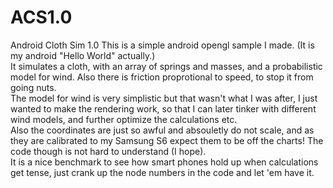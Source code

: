 # ACS1.0
Android Cloth Sim 1.0
This is a simple android opengl sample I made. (It is my android "Hello World" actually.) <br />
It simulates a cloth, with an array of springs and masses, and a probabilistic model for wind. Also there is friction proprotional to speed, to stop it from going nuts. <br />
The model for wind is very simplistic but that wasn't what I was after, I just wanted to make the rendering work, so that I can 
later tinker with different wind models, and further optimize the calculations etc. <br />
Also the coordinates are just so awful and absouletly do not scale, and as they are calibrated to my Samsung S6 expect them to be off 
the charts! The code though is not hard to understand (I hope). <br />
It is a nice benchmark to see how smart phones hold up when calculations get tense, just crank up the node numbers in the code and let
'em have it.
